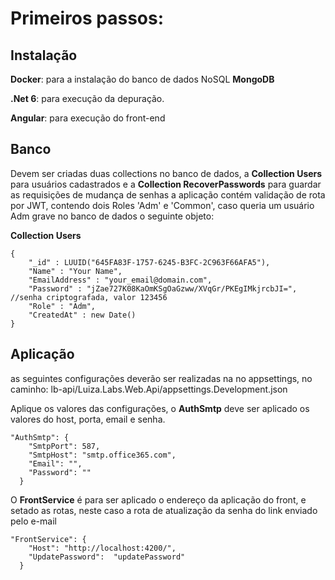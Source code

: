 # Primeiros passos:
## Instalação
**Docker**: para a instalação do banco de dados NoSQL **MongoDB**

**.Net 6**: para execução da depuração.

**Angular**: para execução do front-end


## Banco
Devem ser criadas duas collections no banco de dados, a **Collection Users** para usuários cadastrados e a **Collection RecoverPasswords** para guardar as requisições de mudança de senhas
a aplicação contém validação de rota por JWT, contendo dois Roles 'Adm' e 'Common', caso queria um usuário Adm grave no banco de dados o seguinte objeto:

**Collection Users**
```
{
    "_id" : LUUID("645FA83F-1757-6245-B3FC-2C963F66AFA5"),
    "Name" : "Your Name",
    "EmailAddress" : "your_email@domain.com",
    "Password" : "jZae727K08KaOmKSgOaGzww/XVqGr/PKEgIMkjrcbJI=", //senha criptografada, valor 123456 
    "Role" : "Adm",
    "CreatedAt" : new Date()
}
```


## Aplicação
as seguintes configurações deverão ser realizadas na no appsettings, no caminho: lb-api/Luiza.Labs.Web.Api/appsettings.Development.json
 
Aplique os valores das configurações, o **AuthSmtp** deve ser aplicado os valores do host, porta, email e senha.
```
"AuthSmtp": {
    "SmtpPort": 587,
    "SmtpHost": "smtp.office365.com",
    "Email": "",
    "Password": ""
  }
```
O **FrontService** é para ser aplicado o endereço da aplicação do front, e setado as rotas, neste caso a rota de atualização da senha do link enviado pelo e-mail
```
"FrontService": {
    "Host": "http://localhost:4200/",
    "UpdatePassword":  "updatePassword"
  }
```